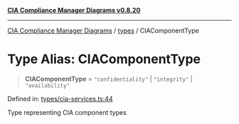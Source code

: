 [**CIA Compliance Manager Diagrams v0.8.20**](../../README.md)

***

[CIA Compliance Manager Diagrams](../../modules.md) / [types](../README.md) / CIAComponentType

# Type Alias: CIAComponentType

> **CIAComponentType** = `"confidentiality"` \| `"integrity"` \| `"availability"`

Defined in: [types/cia-services.ts:44](https://github.com/Hack23/cia-compliance-manager/blob/9180e2700dca841f6711d7243c036db4de73db57/src/types/cia-services.ts#L44)

Type representing CIA component types
